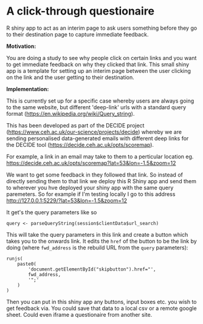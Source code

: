# A click-through questionaire

R shiny app to act as an interim page to ask users something before they go to their destination page to capture immediate feedback.

**Motivation:**

You are doing a study to see why people click on certain links and you want to get immediate feedback on why they clicked that link. This small shiny app is a template for setting up an interim page between the user clicking on the link and the user getting to their destination. 

**Implementation:**

This is currently set up for a specific case whereby users are always going to the same website, but different 'deep-link' urls with a standard query format (https://en.wikipedia.org/wiki/Query_string).

This has been developed as part of the DECIDE project (https://www.ceh.ac.uk/our-science/projects/decide) whereby we are sending personalised data-generated emails with different deep links for the DECIDE tool (https://decide.ceh.ac.uk/opts/scoremap).

For example, a link in an email may take to them to a perticular location eg. https://decide.ceh.ac.uk/opts/scoremap?lat=53&lon=-1.5&zoom=12

We want to get some feedback in they followed that link. So instead of directly sending them to that link we deploy this R Shiny app and send them to wherever you hve deployed your shiny app with the same query paremeters. So for example if I'm testing locally I go to this address http://127.0.0.1:5229/?lat=53&lon=-1.5&zoom=12

It get's the query parameters like so

```
query <- parseQueryString(session$clientData$url_search)
```

This will take the query parameters in this link and create a button which takes you to the onwards link. It edits the `href` of the button to be the link by doing (where `fwd_address` is the rebuild URL from the `query` parameters):

```
runjs(
    paste0(
        'document.getElementById("skipbutton").href="',
        fwd_address,
        '";'
    )
)
```

Then you can put in this shiny app any buttons, input boxes etc. you wish to get feedback via. You could save that data to a local csv or a remote google sheet. Could even iframe a questionaire from another site.
